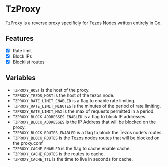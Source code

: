 # TzProxy

TzProxy is a reverse proxy specificly for Tezos Nodes written entirely in Go.

## Features

- [x] Rate limit
- [x] Block IPs
- [x] Blocklist routes

## Variables

- `TZPROXY_HOST` is the host of the proxy.
- `TZPROXY_TEZOS_HOST` is the host of the tezos node.
- `TZPROXY_RATE_LIMIT_ENABLED` is a flag to enable rate limiting.
- `TZPROXY_RATE_LIMIT_MINUTES` is the minutes of the period of rate limiting. 
- `TZPROXY_RATE_LIMIT_MAX` is the max of requests permitted in a period.
- `TZPROXY_BLOCK_ADDRESSES_ENABLED` is a flag to block IP addresses.
- `TZPROXY_BLOCK_ADDRESSES` is the IP Address that will be blocked on the proxy.
- `TZPROXY_BLOCK_ROUTES_ENABLED` is a flag to block the Tezos node's routes. 
- `TZPROXY_BLOCK_ROUTES` is the Tezos nodes routes that will be blocked on the proxy.conf
- `TZPROXY_CACHE_ENABLED` is the flag to cache enable cache.
- `TZPROXY_CACHE_ROUTES` is the routes to cache.
- `TZPROXY_CACHE_TTL` is the time to live in seconds for cache.

